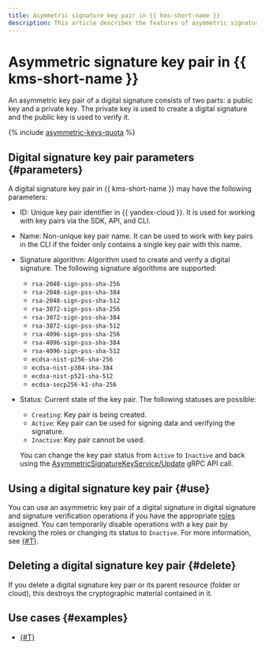 ```yaml
---
title: Asymmetric signature key pair in {{ kms-short-name }}
description: This article describes the features of asymmetric signature key pairs in {{ kms-short-name }}.
---
```


# Asymmetric signature key pair in {{ kms-short-name }}

An asymmetric key pair of a digital signature consists of two parts: a public key and a private key. The private key is used to create a digital signature and the public key is used to verify it.

{% include [asymmetric-keys-quota](../../_includes/kms/asymmetric-keys-quota.md) %}

## Digital signature key pair parameters {#parameters}

A digital signature key pair in {{ kms-short-name }} may have the following parameters:
* ID: Unique key pair identifier in {{ yandex-cloud }}. It is used for working with key pairs via the SDK, API, and CLI.
* Name: Non-unique key pair name. It can be used to work with key pairs in the CLI if the folder only contains a single key pair with this name.
* Signature algorithm: Algorithm used to create and verify a digital signature. The following signature algorithms are supported: 

    * `rsa-2048-sign-pss-sha-256`
    * `rsa-2048-sign-pss-sha-384`
    * `rsa-2048-sign-pss-sha-512`
    * `rsa-3072-sign-pss-sha-256`
    * `rsa-3072-sign-pss-sha-384`
    * `rsa-3072-sign-pss-sha-512`
    * `rsa-4096-sign-pss-sha-256`
    * `rsa-4096-sign-pss-sha-384`
    * `rsa-4096-sign-pss-sha-512`
    * `ecdsa-nist-p256-sha-256`
    * `ecdsa-nist-p384-sha-384`
    * `ecdsa-nist-p521-sha-512`
    * `ecdsa-secp256-k1-sha-256`
    
* Status: Current state of the key pair. The following statuses are possible:
    * `Creating`: Key pair is being created.
    * `Active`: Key pair can be used for signing data and verifying the signature.
    * `Inactive`: Key pair cannot be used.
    
    You can change the key pair status from `Active` to `Inactive` and back using the [AsymmetricSignatureKeyService/Update](../asymmetricsignature/api-ref/grpc/AsymmetricSignatureKey/update.md) gRPC API call.

## Using a digital signature key pair {#use}

You can use an asymmetric key pair of a digital signature in digital signature and signature verification operations if you have the appropriate [roles](../security/index.md#roles-list) assigned. You can temporarily disable operations with a key pair by revoking the roles or changing its status to `Inactive`. For more information, see [{#T}](../security/index.md).

## Deleting a digital signature key pair {#delete}

If you delete a digital signature key pair or its parent resource (folder or cloud), this destroys the cryptographic material contained in it.

## Use cases {#examples}

* [{#T}](../tutorials/sign-cr-with-cosign.md)
